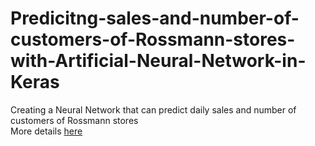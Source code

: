 # Predicitng-sales-and-number-of-customers-of-Rossmann-stores-with-Artificial-Neural-Network-in-Keras
Creating a Neural Network that can predict daily sales and number of customers of Rossmann stores <br>
More details [here](https://github.com/oleksandrkim/Predicitng-sales-and-number-of-customers-of-Rossmann-stores-with-Artificial-Neural-Network-in-Keras/blob/master/rossmann_keras_regression.ipynb)
